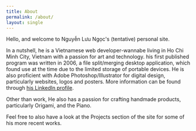 ```yaml
---
title: About
permalink: /about/
layout: single
---
```


Hello, and welcome to Nguyễn Lưu Ngọc's (tentative) personal site.

In a nutshell, he is a Vietnamese web developer-wannabe living in Ho Chi Minh City, Vietnam with a passion for art and technology. his first published program was written in 2006, a file split/merging desktop application, which found use at the time due to the limited storage of portable devices. He is also proficient with Adobe Photoshop/Illustrator for digital design, particularly websites, logos and posters. More information can be found through [his LinkedIn profile](https://www.linkedin.com/in/luungoc2005).

Other than work, He also has a passion for crafting handmade products, particularly Origami, and the Piano.

Feel free to also have a look at the Projects section of the site for some of his more recent works.